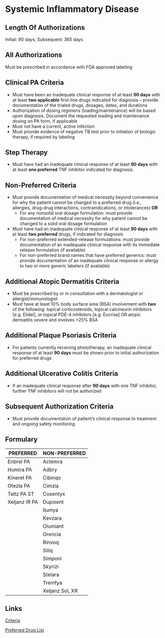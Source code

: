 # Systemic Inflammatory Disease

## Length Of Authorizations

Initial: 90 days; Subsequent: 365 days

## All Authorizations

Must be prescribed in accordance with FDA approved labeling

## Clinical PA Criteria

-   Must have been an inadequate clinical response of at least **90 days** with at least **two applicable** first-line drugs indicated for diagnosis – provide documentation of the trialed drugs, dosages, dates, and durations
-   Authorization of dosing regimens (loading/maintenance) will be based upon diagnosis. Document the requested loading and maintenance dosing on PA form, if applicable
-   Must not have a current, active infection
-   Must provide evidence of negative TB test prior to initiation of biologic therapy, if required by labeling

## Step Therapy

-   Must have had an inadequate clinical response of at least **90 days** with at least **one preferred** TNF inhibitor indicated for diagnosis.

## Non-Preferred Criteria

-   Must provide documentation of medical necessity beyond convenience for why the patient cannot be changed to a preferred drug (i.e., allergies, drug-drug interactions, contraindications, or intolerances) **OR**
    -   For any nonsolid oral dosage formulation: must provide documentation of medical necessity for why patient cannot be changed to a solid oral dosage formulation
-   Must have had an inadequate clinical response of at least **90 days** with at least **two preferred** drugs, if indicated for diagnosis
    -   For non-preferred extended-release formulations: must provide documentation of an inadequate clinical response with its immediate release formulation (if available)
    -   For non-preferred brand names that have preferred generics: must provide documentation of an inadequate clinical response or allergy to two or more generic labelers (if available)

## Additional Atopic Dermatitis Criteria

-   Must be prescribed by or in consultation with a dermatologist or allergist/immunologist
-   Must have at least 10% body surface area (BSA) involvement with **two** of the following: topical corticosteroids, topical calcineurin inhibitors [e.g. Elidel], or topical PDE-4 inhibitors [e.g. Eucrisa] OR atopic dermatitis severe and involves \>25% BSA

## Additional Plaque Psoriasis Criteria

-   For patients currently receiving phototherapy, an inadequate clinical response of at least **90 days** must be shown prior to initial authorization for preferred drugs

## Additional Ulcerative Colitis Criteria

-   If an inadequate clinical response after **90 days** with one TNF inhibitor, further TNF inhibitors will not be authorized

## Subsequent Authorization Criteria

-   Must provide documentation of patient’s clinical response to treatment and ongoing safety monitoring

## Formulary

| PREFERRED     | NON-PREFERRED   |
|---------------|-----------------|
| Enbrel PA     | Actemra         |
| Humira PA     | Adbry           |
| Kineret PA    | Cibinqo         |
| Otezla PA     | Cimzia          |
| Taltz PA ST   | Cosentyx        |
| Xeljanz IR PA | Dupixent        |
|               | Ilumya          |
|               | Kevzara         |
|               | Olumiant        |
|               | Orencia         |
|               | Rinvoq          |
|               | Siliq           |
|               | Simponi         |
|               | Skyrizi         |
|               | Stelara         |
|               | Tremfya         |
|               | Xeljanz Sol, XR |

## Links

[Criteria](https://pharmacy.medicaid.ohio.gov/sites/default/files/20220415_UPDL_Criteria_FINAL_.pdf#page=69)

[Preferred Drug List](https://pharmacy.medicaid.ohio.gov/sites/default/files/20220701_UPDL_FINAL.pdf#page=24)